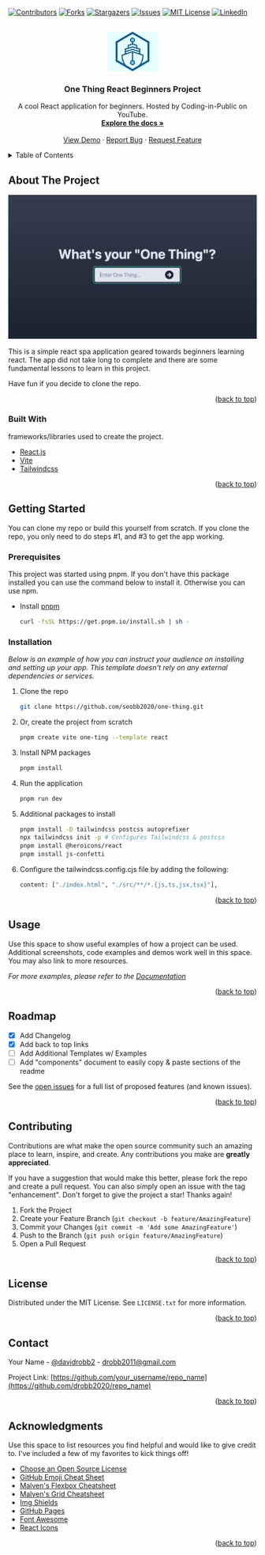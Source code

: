 <div id="top"></div>
<!--
*** Thanks for checking out the Best-README-Template. If you have a suggestion
*** that would make this better, please fork the repo and create a pull request
*** or simply open an issue with the tag "enhancement".
*** Don't forget to give the project a star!
*** Thanks again! Now go create something AMAZING! :D
-->

<!-- PROJECT SHIELDS -->
<!--
*** I'm using markdown "reference style" links for readability.
*** Reference links are enclosed in brackets [ ] instead of parentheses ( ).
*** See the bottom of this document for the declaration of the reference variables
*** for contributors-url, forks-url, etc. This is an optional, concise syntax you may use.
*** https://www.markdownguide.org/basic-syntax/#reference-style-links
-->
[![Contributors][contributors-shield]][contributors-url]
[![Forks][forks-shield]][forks-url]
[![Stargazers][stars-shield]][stars-url]
[![Issues][issues-shield]][issues-url]
[![MIT License][license-shield]][license-url]
[![LinkedIn][linkedin-shield]][linkedin-url]

<!-- PROJECT LOGO -->
<br />
<div align="center">
  <a href="https://github.com/drobb2020/one-thing">
    <img src="./public/logo-md.jpg" alt="Logo" width="100">
  </a>

  <h3 align="center">One Thing React Beginners Project</h3>

  <p align="center">
    A cool React application for beginners. Hosted by Coding-in-Public on YouTube.
    <br />
    <a href="https://github.com/drobb2020/one-thing"><strong>Explore the docs »</strong></a>
    <br />
    <br />
    <a href="https://github.com/drobb2020/one-thing">View Demo</a>
    ·
    <a href="https://github.com/drobb2020/one-thing/issues">Report Bug</a>
    ·
    <a href="https://github.com/drobb2020/one-thing/issues">Request Feature</a>
  </p>
</div>

<!-- TABLE OF CONTENTS -->
<details>
  <summary>Table of Contents</summary>
  <ol>
    <li>
      <a href="#about-the-project">About The Project</a>
      <ul>
        <li><a href="#built-with">Built With</a></li>
      </ul>
    </li>
    <li>
      <a href="#getting-started">Getting Started</a>
      <ul>
        <li><a href="#prerequisites">Prerequisites</a></li>
        <li><a href="#installation">Installation</a></li>
      </ul>
    </li>
    <li><a href="#usage">Usage</a></li>
    <li><a href="#roadmap">Roadmap</a></li>
    <li><a href="#contributing">Contributing</a></li>
    <li><a href="#license">License</a></li>
    <li><a href="#contact">Contact</a></li>
    <li><a href="#acknowledgments">Acknowledgments</a></li>
  </ol>
</details>

<!-- ABOUT THE PROJECT -->
## About The Project

![One Thing!](./public/screenshot.png)

This is a simple react spa application geared towards beginners learning react. The app did not take long to complete and there are some fundamental lessons to learn in this project.

Have fun if you decide to clone the repo.

<p align="right">(<a href="#top">back to top</a>)</p>

### Built With

frameworks/libraries used to create the project.

* [React.js](https://reactjs.org/)
* [Vite](https://vitejs.dev/guide/)
* [Tailwindcss](https://tailwindcss.com/docs/installation/using-postcss)

<p align="right">(<a href="#top">back to top</a>)</p>

<!-- GETTING STARTED -->
## Getting Started

You can clone my repo or build this yourself from scratch. If you clone the repo, you only need to do steps #1, and #3 to get the app working.

### Prerequisites

This project was started using pnpm. If you don't have this package installed you can use the command below to install it. Otherwise you can use npm.

* Install [pnpm](https://pnpm.io/installation)

  ```sh
  curl -fsSL https://get.pnpm.io/install.sh | sh -
  ```

### Installation

_Below is an example of how you can instruct your audience on installing and setting up your app. This template doesn't rely on any external dependencies or services._

1. Clone the repo

   ```sh
   git clone https://github.com/seobb2020/one-thing.git
   ```

2. Or, create the project from scratch

   ```sh
   pnpm create vite one-ting --template react
   ```

3. Install NPM packages

   ```sh
   pnpm install
   ```

4. Run the application

   ```sh
   pnpm run dev
   ```

5. Additional packages to install

   ```sh
   pnpm install -D tailwindcss postcss autoprefixer
   npx tailwindcss init -p # Configures Tailwindcss & postcss
   pnpm install @heroicons/react
   pnpm install js-confetti
   ```

6. Configure the tailwindcss.config.cjs file by adding the following:

   ```sh
   content: ["./index.html", "./src/**/*.{js,ts,jsx,tsx}"],
   ```

<p align="right">(<a href="#top">back to top</a>)</p>

<!-- USAGE EXAMPLES -->
## Usage

Use this space to show useful examples of how a project can be used. Additional screenshots, code examples and demos work well in this space. You may also link to more resources.

_For more examples, please refer to the [Documentation](https://example.com)_

<p align="right">(<a href="#top">back to top</a>)</p>

<!-- ROADMAP -->
## Roadmap

* [X] Add Changelog
* [X] Add back to top links
* [ ] Add Additional Templates w/ Examples
* [ ] Add "components" document to easily copy & paste sections of the readme

See the [open issues](https://github.com/drobb2020/drobb-README-template/issues) for a full list of proposed features (and known issues).

<p align="right">(<a href="#top">back to top</a>)</p>

<!-- CONTRIBUTING -->
## Contributing

Contributions are what make the open source community such an amazing place to learn, inspire, and create. Any contributions you make are **greatly appreciated**.

If you have a suggestion that would make this better, please fork the repo and create a pull request. You can also simply open an issue with the tag "enhancement".
Don't forget to give the project a star! Thanks again!

1. Fork the Project
2. Create your Feature Branch (`git checkout -b feature/AmazingFeature`)
3. Commit your Changes (`git commit -m 'Add some AmazingFeature'`)
4. Push to the Branch (`git push origin feature/AmazingFeature`)
5. Open a Pull Request

<p align="right">(<a href="#top">back to top</a>)</p>

<!-- LICENSE -->
## License

Distributed under the MIT License. See `LICENSE.txt` for more information.

<p align="right">(<a href="#top">back to top</a>)</p>

<!-- CONTACT -->
## Contact

Your Name - [@davidrobb2](https://twitter.com/davidrobb2) - drobb2011@gmail.com

Project Link: [https://github.com/your_username/repo_name](https://github.com/drobb2020/repo_name)

<p align="right">(<a href="#top">back to top</a>)</p>

<!-- ACKNOWLEDGMENTS -->
## Acknowledgments

Use this space to list resources you find helpful and would like to give credit to. I've included a few of my favorites to kick things off!

* [Choose an Open Source License](https://choosealicense.com)
* [GitHub Emoji Cheat Sheet](https://www.webpagefx.com/tools/emoji-cheat-sheet)
* [Malven's Flexbox Cheatsheet](https://flexbox.malven.co/)
* [Malven's Grid Cheatsheet](https://grid.malven.co/)
* [Img Shields](https://shields.io)
* [GitHub Pages](https://pages.github.com)
* [Font Awesome](https://fontawesome.com)
* [React Icons](https://react-icons.github.io/react-icons/search)

<p align="right">(<a href="#top">back to top</a>)</p>

<!-- MARKDOWN LINKS & IMAGES -->
<!-- https://www.markdownguide.org/basic-syntax/#reference-style-links -->
[contributors-shield]: https://img.shields.io/github/contributors/drobb2020/one-thing.svg?style=for-the-badge
[contributors-url]: https://github.com/drobb2020/drobb-README-template/graphs/contributors
[forks-shield]: https://img.shields.io/github/forks/drobb2020/one-thing.svg?style=for-the-badge
[forks-url]: https://github.com/drobb2020/one-thing/network/members
[stars-shield]: https://img.shields.io/github/stars/drobb2020/one-thing.svg?style=for-the-badge
[stars-url]: https://github.com/drobb2020/one-thing/stargazers
[issues-shield]: https://img.shields.io/github/issues/drobb2020/one-thing.svg?style=for-the-badge
[issues-url]: https://github.com/drobb2020/one-thing/issues
[license-shield]: https://img.shields.io/github/license/drobb2020/one-thing.svg?style=for-the-badge
[license-url]: https://github.com/drobb2020/one-thing/blob/master/LICENSE.txt
[linkedin-shield]: https://img.shields.io/badge/-LinkedIn-black.svg?style=for-the-badge&logo=linkedin&colorB=555
[linkedin-url]: https://www.linkedin.com/in/david-robb-42436a20/
[product-screenshot]: public/screenshot.png
